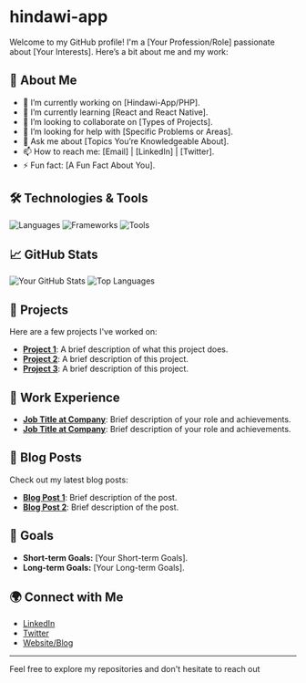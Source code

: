 # hindawi-app


Welcome to my GitHub profile! I'm a [Your Profession/Role] passionate about [Your Interests]. Here’s a bit about me and my work:

## 🚀 About Me

- 🔭 I’m currently working on [Hindawi-App/PHP].
- 🌱 I’m currently learning [React and React Native].
- 👯 I’m looking to collaborate on [Types of Projects].
- 🤔 I’m looking for help with [Specific Problems or Areas].
- 💬 Ask me about [Topics You’re Knowledgeable About].
- 📫 How to reach me: [Email] | [LinkedIn] | [Twitter].
- ⚡ Fun fact: [A Fun Fact About You].

## 🛠️ Technologies & Tools

![Languages](https://img.shields.io/github/languages/top/antonyjued/hindawi-app?style=flat&logo=php)
![Frameworks](https://img.shields.io/badge/Frameworks-Django-green)
![Tools](https://img.shields.io/badge/Tools-VSCode-blue)

## 📈 GitHub Stats

![Your GitHub Stats](https://github-readme-stats.vercel.app/api?username=antonyjued&show_icons=true&hide_title=true&count_private=true&hide=prs&theme=radical)
![Top Languages](https://github-readme-stats.vercel.app/api/top-langs/?username=antonyjued&layout=compact&theme=radical)

## 🌟 Projects

Here are a few projects I've worked on:

- **[Project 1](https://github.com/antonyjued/Hindawi-app)**: A brief description of what this project does.
- **[Project 2](https://github.com/YourUsername/Project2)**: A brief description of this project.
- **[Project 3](https://github.com/YourUsername/Project3)**: A brief description of this project.

## 💼 Work Experience

- **[Job Title at Company](https://www.company.com)**: Brief description of your role and achievements.
- **[Job Title at Company](https://www.company.com)**: Brief description of your role and achievements.

## 📝 Blog Posts

Check out my latest blog posts:

- **[Blog Post 1](https://yourblog.com/post1)**: Brief description of the post.
- **[Blog Post 2](https://yourblog.com/post2)**: Brief description of the post.

## 🎯 Goals

- **Short-term Goals:** [Your Short-term Goals].
- **Long-term Goals:** [Your Long-term Goals].

## 🌍 Connect with Me

- [LinkedIn](https://www.linkedin.com/in/YourProfile)
- [Twitter](https://twitter.com/YourUsername)
- [Website/Blog](https://yourwebsite.com)

---

Feel free to explore my repositories and don't hesitate to reach out